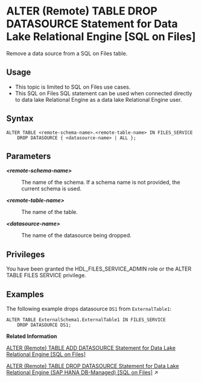 <!-- loioa9da29fdd7a141eea66117b22cca84c7 -->

# ALTER \(Remote\) TABLE DROP DATASOURCE Statement for Data Lake Relational Engine \[SQL on Files\]

Remove a data source from a SQL on Files table.



<a name="loioa9da29fdd7a141eea66117b22cca84c7__section_fry_b3b_nqb"/>

## Usage

-   This topic is limited to SQL on Files use cases.
-   This SQL on Files SQL statement can be used when connected directly to data lake Relational Engine as a data lake Relational Engine user.



<a name="loioa9da29fdd7a141eea66117b22cca84c7__ATDD_syntax"/>

## Syntax

```
ALTER TABLE <remote-schema-name>.<remote-table-name> IN FILES_SERVICE 
	DROP DATASOURCE { <datasource-name> | ALL };
```



<a name="loioa9da29fdd7a141eea66117b22cca84c7__ATDD_parameters"/>

## Parameters


<dl>
<dt><b>

*<remote-schema-name\>*

</b></dt>
<dd>

The name of the schema. If a schema name is not provided, the current schema is used.



</dd><dt><b>

*<remote-table-name\>*

</b></dt>
<dd>

The name of the table.



</dd><dt><b>

*<datasource-name\>*

</b></dt>
<dd>

The name of the datasource being dropped.



</dd>
</dl>



## Privileges

You have been granted the HDL\_FILES\_SERVICE\_ADMIN role or the ALTER TABLE FILES SERVICE privilege.



<a name="loioa9da29fdd7a141eea66117b22cca84c7__ATDD_example"/>

## Examples

The following example drops datasource `DS1` from `ExternalTable1`:

```
ALTER TABLE ExternalSchema1.ExternalTable1 IN FILES_SERVICE 
	DROP DATASOURCE DS1;
```

**Related Information**  


[ALTER \(Remote\) TABLE ADD DATASOURCE Statement for Data Lake Relational Engine \[SQL on Files\]](alter-remote-table-add-datasource-statement-for-data-lake-relational-engine-sql-on-files-65c9d8f.md "Attach an external data source, such as a file or directory, to a SQL on Files remote table.")

[ALTER (Remote) TABLE DROP DATASOURCE Statement for Data Lake Relational Engine (SAP HANA DB-Managed) \[SQL on Files\]](https://help.sap.com/viewer/a898e08b84f21015969fa437e89860c8/2023_4_QRC/en-US/1e570afca5014f4098f36be8db1129b6.html "Remove a data source from a SQL on Files table.") :arrow_upper_right:

